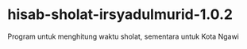 # hisab-sholat-irsyadulmurid-1.0.2
Program untuk menghitung waktu sholat, sementara untuk Kota Ngawi
